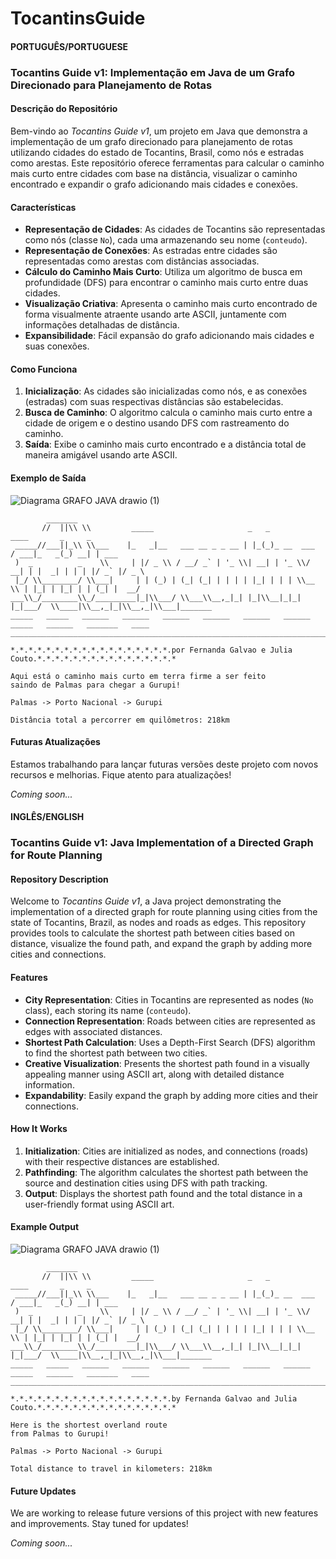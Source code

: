 # TocantinsGuide
#### PORTUGUÊS/PORTUGUESE
### Tocantins Guide v1: Implementação em Java de um Grafo Direcionado para Planejamento de Rotas

#### Descrição do Repositório

Bem-vindo ao *Tocantins Guide v1*, um projeto em Java que demonstra a implementação de um grafo direcionado para planejamento de rotas utilizando cidades do estado de Tocantins, Brasil, como nós e estradas como arestas. Este repositório oferece ferramentas para calcular o caminho mais curto entre cidades com base na distância, visualizar o caminho encontrado e expandir o grafo adicionando mais cidades e conexões.

#### Características

- **Representação de Cidades**: As cidades de Tocantins são representadas como nós (classe `No`), cada uma armazenando seu nome (`conteudo`).
- **Representação de Conexões**: As estradas entre cidades são representadas como arestas com distâncias associadas.
- **Cálculo do Caminho Mais Curto**: Utiliza um algoritmo de busca em profundidade (DFS) para encontrar o caminho mais curto entre duas cidades.
- **Visualização Criativa**: Apresenta o caminho mais curto encontrado de forma visualmente atraente usando arte ASCII, juntamente com informações detalhadas de distância.
- **Expansibilidade**: Fácil expansão do grafo adicionando mais cidades e suas conexões.

#### Como Funciona

1. **Inicialização**: As cidades são inicializadas como nós, e as conexões (estradas) com suas respectivas distâncias são estabelecidas.
2. **Busca de Caminho**: O algoritmo calcula o caminho mais curto entre a cidade de origem e o destino usando DFS com rastreamento do caminho.
3. **Saída**: Exibe o caminho mais curto encontrado e a distância total de maneira amigável usando arte ASCII.

#### Exemplo de Saída

![Diagrama GRAFO JAVA drawio (1)](https://github.com/fernandagmarcal/TocantinsGuide/assets/144964380/b1d54e90-ed80-4e28-8c4d-18b06b5f949c)



```
        _______      
       //  ||\\ \\         _____                     _   _              ____       _     _      
 _____//___||_\\ \\___    |_   _|__   ___ __ _ _ __ | |_(_)_ __  ___   / ___|_   _(_) __| | ___ 
 )  _          _    \\     | |/ _ \\ / __/ _` | '_ \\| __| | '_ \\/ __| | |  _| | | | |/ _` |/ _ \
 |_/ \\________/ \\___|     | | (_) | (_| (_| | | | | |_| | | | \\__ \\ | |_| | |_| | | (_| |  __/
___\\_/________\\_/_________|_|\\___/ \\___\\__,_|_| |_|\\__|_|_| |_|___/  \\____|\\__,_|_|\\__,_|\\___|_______
_____   _____   ______   ______   ______   ______   ______   ______   _____   ______   _______   ____
_____________________________________________________________________________________________________

*.*.*.*.*.*.*.*.*.*.*.*.*.*.*.*.*.*.por Fernanda Galvao e Julia Couto.*.*.*.*.*.*.*.*.*.*.*.*.*.*.*.*

Aqui está o caminho mais curto em terra firme a ser feito
saindo de Palmas para chegar a Gurupi!

Palmas -> Porto Nacional -> Gurupi

Distância total a percorrer em quilômetros: 218km
```

#### Futuras Atualizações

Estamos trabalhando para lançar futuras versões deste projeto com novos recursos e melhorias. Fique atento para atualizações!

*Coming soon...*

#### INGLÊS/ENGLISH
### Tocantins Guide v1: Java Implementation of a Directed Graph for Route Planning

#### Repository Description

Welcome to *Tocantins Guide v1*, a Java project demonstrating the implementation of a directed graph for route planning using cities from the state of Tocantins, Brazil, as nodes and roads as edges. This repository provides tools to calculate the shortest path between cities based on distance, visualize the found path, and expand the graph by adding more cities and connections.

#### Features

- **City Representation**: Cities in Tocantins are represented as nodes (`No` class), each storing its name (`conteudo`).
- **Connection Representation**: Roads between cities are represented as edges with associated distances.
- **Shortest Path Calculation**: Uses a Depth-First Search (DFS) algorithm to find the shortest path between two cities.
- **Creative Visualization**: Presents the shortest path found in a visually appealing manner using ASCII art, along with detailed distance information.
- **Expandability**: Easily expand the graph by adding more cities and their connections.

#### How It Works

1. **Initialization**: Cities are initialized as nodes, and connections (roads) with their respective distances are established.
2. **Pathfinding**: The algorithm calculates the shortest path between the source and destination cities using DFS with path tracking.
3. **Output**: Displays the shortest path found and the total distance in a user-friendly format using ASCII art.

#### Example Output

![Diagrama GRAFO JAVA drawio (1)](https://github.com/fernandagmarcal/TocantinsGuide/assets/144964380/b1d54e90-ed80-4e28-8c4d-18b06b5f949c)

```
        _______      
       //  ||\\ \\         _____                     _   _              ____       _     _      
 _____//___||_\\ \\___    |_   _|__   ___ __ _ _ __ | |_(_)_ __  ___   / ___|_   _(_) __| | ___ 
 )  _          _    \\     | |/ _ \\ / __/ _` | '_ \\| __| | '_ \\/ __| | |  _| | | | |/ _` |/ _ \
 |_/ \\________/ \\___|     | | (_) | (_| (_| | | | | |_| | | | \\__ \\ | |_| | |_| | | (_| |  __/
___\\_/________\\_/_________|_|\\___/ \\___\\__,_|_| |_|\\__|_|_| |_|___/  \\____|\\__,_|_|\\__,_|\\___|_______
_____   _____   ______   ______   ______   ______   ______   ______   _____   ______   _______   ____
_____________________________________________________________________________________________________

*.*.*.*.*.*.*.*.*.*.*.*.*.*.*.*.*.*.by Fernanda Galvao and Julia Couto.*.*.*.*.*.*.*.*.*.*.*.*.*.*.*.*

Here is the shortest overland route
from Palmas to Gurupi!

Palmas -> Porto Nacional -> Gurupi

Total distance to travel in kilometers: 218km
```

#### Future Updates

We are working to release future versions of this project with new features and improvements. Stay tuned for updates!

*Coming soon...*
